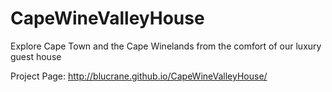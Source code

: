 # CapeWineValleyHouse
Explore Cape Town and the Cape Winelands from the comfort of our luxury guest house

Project Page: http://blucrane.github.io/CapeWineValleyHouse/
